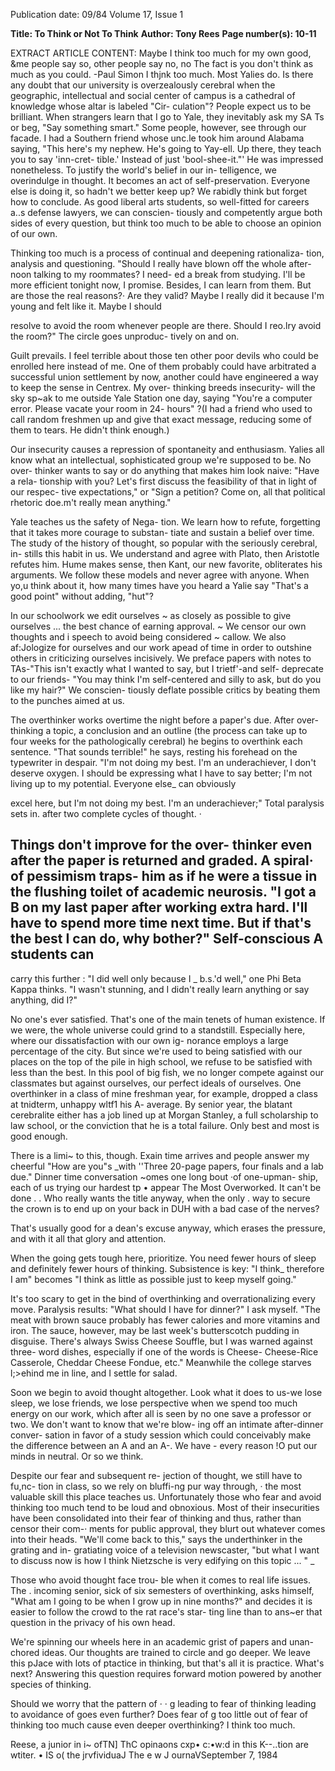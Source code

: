 Publication date: 09/84
Volume 17, Issue 1

**Title: To Think or Not To Think**
**Author: Tony Rees**
**Page number(s): 10-11**

EXTRACT ARTICLE CONTENT:
Maybe I think too much for my own good,
&me people say so, other people say no, no
The fact is you don't think as much as you
could.
-Paul Simon
I thjnk too much. Most Yalies do. Is
there any doubt that our university is
overzealously cerebral when the
geographic,
intellectual and social
center of campus is a cathedral of
knowledge whose altar is labeled "Cir-
culation"?
People expect us to be brilliant.
When strangers learn that I go to Yale,
they inevitably ask my SA Ts or beg,
"Say something smart." Some people,
however, see through our facade. I had
a Southern friend whose unc.le took him
around Alabama saying, "This here's
my nephew. He's going to Yay-ell. Up
there, they teach you to say 'inn-cret-
tible.' Instead of just 'bool-shee-it."' He
was impressed nonetheless.
To justify the world's belief in our in-
telligence, we overindulge in thought.
It becomes an act of self-preservation.
Everyone else is doing it, so hadn't we
better keep up? We rabidly think but
forget how to conclude. As good liberal
arts students, so well-fitted for careers
a..s defense lawyers, we can conscien-
tiously and competently argue both
sides of every question, but think too
much to be able to choose an opinion of
our own.

Thinking too much is a process of
continual and deepening rationaliza-
tion, analysis and questioning. "Should
I really have blown off the whole after-
noon talking to my roommates? I need-
ed a break from studying. I'll be more
efficient tonight now,
I
promise.
Besides, I can learn from them. But are
those the real reasons?· Are they valid?
Maybe I really did it
because I'm
young and felt like it. Maybe I should


resolve to avoid the room whenever
people are there. Should I reo.lry avoid
the room?" The circle goes unproduc-
tively on and on.

Guilt prevails. I feel terrible about
those ten other poor devils who could be
enrolled here instead of me. One of
them probably could have arbitrated a
successful union settlement by now,
another could have engineered a way to
keep the sense in Centrex. My over-
thinking breeds insecurity- will the sky
sp~ak to me outside Yale Station one
day, saying "You're a computer error.
Please vacate your room in 24- hours" ?(I
had a friend who used to call random
freshmen up and give that exact
message, reducing some of them to
tears. He didn't think enough.)

Our insecurity causes a repression of
spontaneity and enthusiasm. Yalies all
know what an intellectual, sophisticated
group we're supposed to be. No over-
thinker wants to say or do anything that
makes him look naive: "Have a rela-
tionship with you? Let's first discuss the
feasibility of that in light of our respec-
tive expectations," or "Sign a petition?
Come on, all that political rhetoric
doe.m't really mean anything."

Yale teaches us the safety of Nega-
tion. We learn how to refute, forgetting
that it takes more courage to substan-
tiate and sustain a belief over time. The
study of the history of thought, so
popular with the seriously cerebral, in-
stills this habit in us. We understand
and agree with Plato, then Aristotle
refutes him. Hume makes sense, then
Kant, our new favorite, obliterates his
arguments. We follow these models and
never agree with anyone. When yo,u
think about it, how many times have
you heard a Yalie say "That's a good
point" without adding, "hut"?

In our schoolwork we edit ourselves
~ as closely as possible to give ourselves
... the best chance of earning approval.
~ We censor our own thoughts and
i speech to avoid
being considered
~ callow. We also af:Jologize for ourselves
and our work apead of time in order to
outshine others in criticizing ourselves
incisively. We preface papers with notes
to TAs-"This isn't exactly what I
wanted to say, but I trietf'-and self-
deprecate to our friends- "You may
think I'm self-centered and silly to ask,
but do you like my hair?" We conscien-
tiously deflate possible critics by beating
them to the punches aimed at us.

The overthinker works overtime the
night before a paper's due. After over-
thinking a topic, a conclusion and an
outline (the process can take up to four
weeks for the pathologically cerebral) he
begins to overthink each sentence.
"That sounds terrible!" he says, resting
his forehead on the typewriter in
despair. "I'm not doing my best. I'm an
underachiever, I don't deserve oxygen.
I should be expressing what I have to
say better; I'm not living up to my
potential. Everyone else_ can obviously


excel here, but I'm not doing my best.
I'm an underachiever;" Total paralysis
sets in. after two complete cycles of
thought. ·

Things don't improve for the over-
thinker even after the paper is returned
and graded. A spiral· of pessimism traps-
him as if he were a tissue in the flushing
toilet of academic neurosis. "I got a B on
my last paper after working extra hard.
I'll have to spend more time next time.
But if that's the best I can do, why
bother?" Self-conscious A students can
-
carry this further : "I did well only
because I _ b.s.'d well," one Phi Beta
Kappa thinks. "I wasn't stunning, and I
didn't really learn anything or say
anything, did I?"

No one's ever satisfied. That's one of
the main tenets of human existence. If
we were, the whole universe could grind
to a standstill. Especially here, where
our dissatisfaction with our own ig-
norance employs a large percentage of
the city. But since we're used to being
satisfied with our places on the top of
the pile in high school, we refuse to be
satisfied with less than the best. In this
pool of big fish, we no longer compete
against our classmates
but against
ourselves,
our
perfect
ideals of
ourselves. One overthinker in a class of
mine freshman year, for example,
dropped a class at tnidterm, unhappy
wltf1 his A- average. By senior year, the
blatant cerebralite either has a job lined
up at Morgan Stanley, a full scholarship
to law school, or the conviction that he
is a total failure. Only best and most is
good enough.

There is a limi~ to this, though. Exain
time arrives and people answer my
cheerful "How are you"s _with ''Three
20-page papers, four finals and a
lab due." Dinner time conversation
~omes one long bout ·of one-upman-
ship, each of us trying our hardest tp
•
appear The Most Overworked. It can't
be done . . Who really wants the title
anyway, when the only . way to secure
the crown is to end up on your back in
DUH with a bad case of the nerves?

That's usually good for a dean's excuse
anyway, which erases the pressure, and
with it all that glory and attention.

When the going gets tough here,
prioritize. You need fewer hours of
sleep
and definitely fewer hours of
thinking. Subsistence is key: "I think_
therefore I am" becomes "I think as little
as possible just to keep myself going."

It's too scary to get in the bind of
overthinking and overrationalizing
every move. Paralysis results: "What
should I have for dinner?" I ask myself.
"The meat with brown sauce probably
has fewer calories and more vitamins
and iron. The sauce, however, may be
last week's butterscotch pudding in
disguise. There's always Swiss Cheese
Souffle, but I was warned against three-
word dishes, especially if one of the
words
is Cheese- Cheese-Rice
Casserole, Cheddar Cheese Fondue,
etc." Meanwhile
the college starves
l;>ehind me in line, and I settle for salad.

Soon we begin to avoid thought
altogether. Look what it does to us-we
lose sleep, we lose friends, we lose
perspective when we spend too much
energy on our work, which after all is
seen by no one save a professor or two.
We don't want to know that we're blow-
ing off an intimate after-dinner conver-
sation in favor of a study session which
could conceivably make the difference
between an A and an A-. We have -
every reason !O put our minds in
neutral. Or so we think.


Despite our fear and subsequent re-
jection of thought, we still have to fu,nc-
tion in class, so we rely on bluffi-ng pur
way through, · the most valuable skill
this place teaches us. Unfortunately
those who fear and avoid thinking too
much tend to be loud and obnoxious.
Most of their insecurities have been
consolidated into their fear of thinking
and thus, rather than censor their com-·
ments for public approval, they blurt
out whatever comes into their heads.
"We'll come back to this," says the
underthinker in the grating and in-
gratiating voice of a
television
newscaster, "but what I want to discuss
now is how I think Nietzsche is very
edifying on this topic ... " _

Those who avoid thought face trou-
ble when it comes to real life issues. The
.
incoming senior, sick of six semesters of
overthinking, asks himself, "What am I
going to be when I grow up in nine
months?" and decides it is easier to
follow the crowd to the rat race's star-
ting line than to ans~er that question in
the privacy of his own head.

We're spinning our wheels here in an
academic grist of papers and unan-
chored ideas. Our thoughts are trained
to circle and go deeper. We leave this
pJace with lots of ptactice in thinking,
but that's all it is
practice. What's
next? Answering this question requires
forward motion powered by another
species of thinking.

Should we worry that the pattern of
·
· g leading to fear of thinking
leading to avoidance of
goes
even further? Does fear of
g too
little out of fear of thinking too much
cause even deeper overthinking? I think
too much.

Reese, a junior in
i~
ofTN]
ThC opinaons cxp• c:•w:d in this K--..tion are
wtiter.
• IS
o( the jrvfividuaJ
The
e w J ournaVSeptember 7, 1984